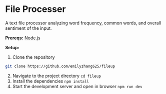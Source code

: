 # File Processer
A text file processor analyzing word frequency, common words, and overall sentiment of the input.

**Prereqs:**
[Node.js](https://nodejs.org/)

**Setup:**
1. Clone the repository
```bash
git clone https://github.com/emilyzhang625/fileup
```
2. Navigate to the project directory
`cd fileup`
3. Install the dependencies
`npm install`
4. Start the development server and open in browser
`npm run dev`

